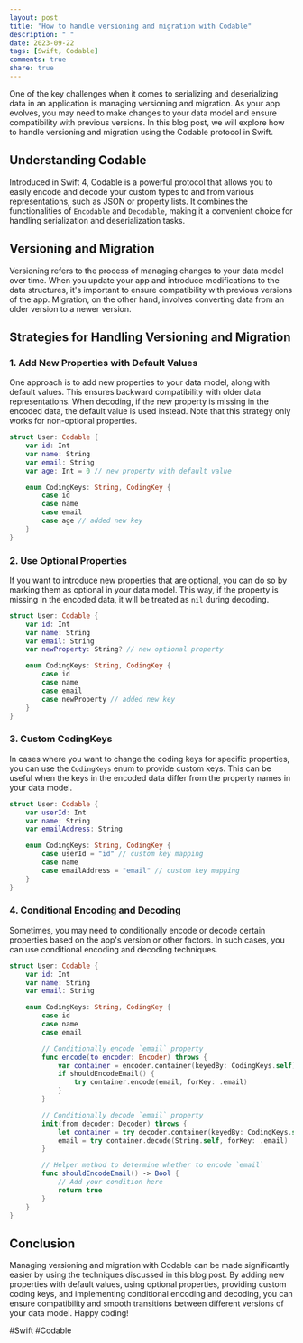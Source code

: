 ```yaml
---
layout: post
title: "How to handle versioning and migration with Codable"
description: " "
date: 2023-09-22
tags: [Swift, Codable]
comments: true
share: true
---
```


One of the key challenges when it comes to serializing and deserializing data in an application is managing versioning and migration. As your app evolves, you may need to make changes to your data model and ensure compatibility with previous versions. In this blog post, we will explore how to handle versioning and migration using the Codable protocol in Swift.

## Understanding Codable

Introduced in Swift 4, Codable is a powerful protocol that allows you to easily encode and decode your custom types to and from various representations, such as JSON or property lists. It combines the functionalities of `Encodable` and `Decodable`, making it a convenient choice for handling serialization and deserialization tasks.

## Versioning and Migration

Versioning refers to the process of managing changes to your data model over time. When you update your app and introduce modifications to the data structures, it's important to ensure compatibility with previous versions of the app. Migration, on the other hand, involves converting data from an older version to a newer version.

## Strategies for Handling Versioning and Migration

### 1. Add New Properties with Default Values

One approach is to add new properties to your data model, along with default values. This ensures backward compatibility with older data representations. When decoding, if the new property is missing in the encoded data, the default value is used instead. Note that this strategy only works for non-optional properties.

```swift
struct User: Codable {
    var id: Int
    var name: String
    var email: String
    var age: Int = 0 // new property with default value

    enum CodingKeys: String, CodingKey {
        case id
        case name
        case email
        case age // added new key
    }
}
```

### 2. Use Optional Properties

If you want to introduce new properties that are optional, you can do so by marking them as optional in your data model. This way, if the property is missing in the encoded data, it will be treated as `nil` during decoding.

```swift
struct User: Codable {
    var id: Int
    var name: String
    var email: String
    var newProperty: String? // new optional property

    enum CodingKeys: String, CodingKey {
        case id
        case name
        case email
        case newProperty // added new key
    }
}
```

### 3. Custom CodingKeys

In cases where you want to change the coding keys for specific properties, you can use the `CodingKeys` enum to provide custom keys. This can be useful when the keys in the encoded data differ from the property names in your data model.

```swift
struct User: Codable {
    var userId: Int
    var name: String
    var emailAddress: String

    enum CodingKeys: String, CodingKey {
        case userId = "id" // custom key mapping
        case name
        case emailAddress = "email" // custom key mapping
    }
}
```

### 4. Conditional Encoding and Decoding

Sometimes, you may need to conditionally encode or decode certain properties based on the app's version or other factors. In such cases, you can use conditional encoding and decoding techniques.

```swift
struct User: Codable {
    var id: Int
    var name: String
    var email: String

    enum CodingKeys: String, CodingKey {
        case id
        case name
        case email

        // Conditionally encode `email` property
        func encode(to encoder: Encoder) throws {
            var container = encoder.container(keyedBy: CodingKeys.self)
            if shouldEncodeEmail() {
                try container.encode(email, forKey: .email)
            }
        }

        // Conditionally decode `email` property
        init(from decoder: Decoder) throws {
            let container = try decoder.container(keyedBy: CodingKeys.self)
            email = try container.decode(String.self, forKey: .email)
        }

        // Helper method to determine whether to encode `email`
        func shouldEncodeEmail() -> Bool {
            // Add your condition here
            return true
        }
    }
}
```

## Conclusion

Managing versioning and migration with Codable can be made significantly easier by using the techniques discussed in this blog post. By adding new properties with default values, using optional properties, providing custom coding keys, and implementing conditional encoding and decoding, you can ensure compatibility and smooth transitions between different versions of your data model. Happy coding!

\#Swift \#Codable